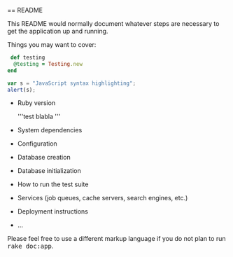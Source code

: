 == README

This README would normally document whatever steps are necessary to get the
application up and running.

Things you may want to cover:



```ruby
 def testing
  @testing = Testing.new
end
```


```javascript
var s = "JavaScript syntax highlighting";
alert(s);
```


* Ruby version

	'''test blabla
	'''


* System dependencies

* Configuration

* Database creation

* Database initialization

* How to run the test suite

* Services (job queues, cache servers, search engines, etc.)

* Deployment instructions

* ...


Please feel free to use a different markup language if you do not plan to run
<tt>rake doc:app</tt>.
